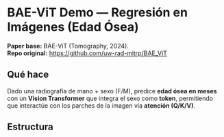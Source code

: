 # BAE-ViT Demo — Regresión en Imágenes (Edad Ósea)

**Paper base:** BAE-ViT (Tomography, 2024).  
**Repo original:** https://github.com/uw-rad-mitrp/BAE_ViT

## Qué hace
Dado una radiografía de mano + sexo (F/M), predice **edad ósea en meses** con un **Vision Transformer** que
integra el sexo como **token**, permitiendo que interactúe con los parches de la imagen vía **atención (Q/K/V)**.

## Estructura